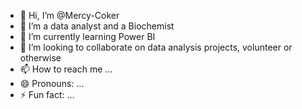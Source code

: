 - 👋 Hi, I’m @Mercy-Coker
- 👀 I’m a data analyst and a Biochemist
- 🌱 I’m currently learning Power BI
- 💞️ I’m looking to collaborate on data analysis projects, volunteer or otherwise
- 📫 How to reach me ...
- 😄 Pronouns: ...
- ⚡ Fun fact: ...

<!---
Mercy-Coker/Mercy-Coker is a ✨ special ✨ repository because its `README.md` (this file) appears on your GitHub profile.
You can click the Preview link to take a look at your changes.
--->
